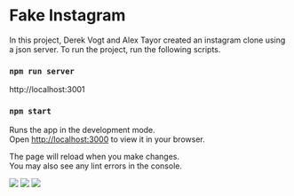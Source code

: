 # Fake Instagram

In this project, Derek Vogt and Alex Tayor created an instagram clone using a json server. To run the project, run the following scripts.

### `npm run server`

http://localhost:3001

### `npm start`

Runs the app in the development mode.\
Open [http://localhost:3000](http://localhost:3000) to view it in your browser.

The page will reload when you make changes.\
You may also see any lint errors in the console.

<img src="https://i.gyazo.com/aa32df27aea782c81187373ce9bb0e95.jpg"/>
<img src="https://gyazo.com/a2bf462aac5246db3476977e7919351d"/>
<img src="https://gyazo.com/7050e5fc1a2b3d85368e64ee8e0b4f5a"/>

